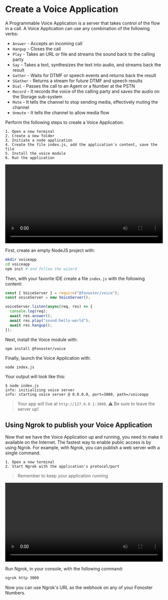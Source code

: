 # Create a Voice Application

A Programmable Voice Application is a server that takes control of the flow in a call. A Voice Application can use any combination of the following verbs:

- `Answer` - Accepts an incoming call
- `Hangup` - Closes the call
- `Play` - Takes an URL or file and streams the sound back to the calling party
- `Say` - Takes a text, synthesizes the text into audio, and streams back the result
- `Gather` - Waits for DTMF or speech events and returns back the result
- `SGather` - Returns a stream for future DTMF and speech results
- `Dial` - Passes the call to an Agent or a Number at the PSTN
- `Record` - It records the voice of the calling party and saves the audio on the Storage sub-system
- `Mute` - It tells the channel to stop sending media, effectively muting the channel
- `Unmute` - It tells the channel to allow media flow

Perform the following steps to create a Voice Application:

```none
1. Open a new terminal
2. Create a new folder
3. Initiate a node application
4. Create the file index.js, add the application's content, save the file
5. Install the voice module
6. Run the application
```

<video width="100%" playsInline="" controls="muted">
 <source src="/videos/create_a_voice_application_1.mov" type="video/mp4" playsInline="" />
</video>

First, create an empty NodeJS project with:

```bash
mkdir voiceapp
cd voiceapp
npm init # and follow the wizard
```

Then, with your favorite IDE create a file `index.js` with the following content:

```javascript
const { VoiceServer } = require("@fonoster/voice");
const voiceServer = new VoiceServer();

voiceServer.listen(async(req, res) => {
  console.log(req);
  await res.answer();
  await res.play("sound:hello-world");
  await res.hangup();
});
```

Next, install the Voice module with:

```
npm install @fonoster/voice
```

Finally, launch the Voice Application with:

```bash
node index.js
```

Your output will look like this:

```
$ node index.js 
info: initializing voice server
info: starting voice server @ 0.0.0.0, port=3000, path=/voiceapp
```

> Your app will live at `http://127.0.0.1:3000`. ⚠️ Be sure to leave the server up!

## Using Ngrok to publish your Voice Application 

Now that we have the Voice Application up and running, you need to make it available on the Internet. The fastest way to enable public access is by using Ngrok. For example, with Ngrok, you can publish a web server with a single command.

```none
1. Open a new terminal
2. Start Ngrok with the application's protocol/port
```
> Remember to keep your application running

<video width="100%" playsInline="" controls="muted">
 <source src="/videos/create_a_voice_application_2.mov" type="video/mp4" playsInline="" />
</video>

Run Ngrok, in your console, with the following command:

```bash
ngrok http 3000
```

Now you can use Ngrok's URL as the webhook on any of your Fonoster Numbers.